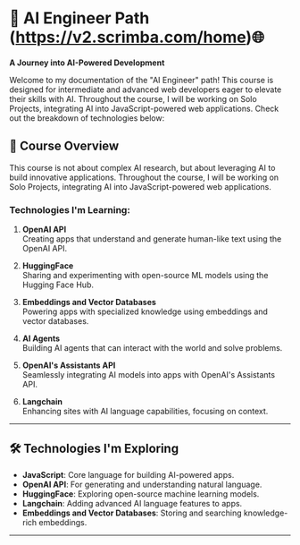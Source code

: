 # 🚀 AI Engineer Path  (https://v2.scrimba.com/home)🌐  
**A Journey into AI-Powered Development**

Welcome to my documentation of the "AI Engineer" path! This course is designed for intermediate and advanced web developers eager to elevate their skills with AI. Throughout the course, I will be working on Solo Projects, integrating AI into JavaScript-powered web applications. Check out the breakdown of technologies below:

## 📜 Course Overview  
This course is not about complex AI research, but about leveraging AI to build innovative applications. Throughout the course, I will be working on Solo Projects, integrating AI into JavaScript-powered web applications. 

### Technologies I'm Learning:

1. **OpenAI API**  
   Creating apps that understand and generate human-like text using the OpenAI API.  

2. **HuggingFace**  
   Sharing and experimenting with open-source ML models using the Hugging Face Hub.

3. **Embeddings and Vector Databases**  
   Powering apps with specialized knowledge using embeddings and vector databases.

4. **AI Agents**  
   Building AI agents that can interact with the world and solve problems.

5. **OpenAI's Assistants API**  
   Seamlessly integrating AI models into apps with OpenAI's Assistants API.
6. **Langchain**  
   Enhancing sites with AI language capabilities, focusing on context.

---

## 🛠️ Technologies I'm Exploring

- **JavaScript**: Core language for building AI-powered apps.
- **OpenAI API**: For generating and understanding natural language.
- **HuggingFace**: Exploring open-source machine learning models.
- **Langchain**: Adding advanced AI language features to apps.
- **Embeddings and Vector Databases**: Storing and searching knowledge-rich embeddings.
  
--- 
